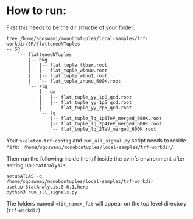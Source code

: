 # How to run:

First this needs to be the dir structre of your folder:

```bash=
tree /home/sgoswami/monobcntuples/local-samples/trf-workdir/SR/flattenedNTuples
-- SR
    `-- flattenedNTuples
        |-- bkg
        |   |-- flat_tuple_ttbar.root
        |   |-- flat_tuple_wlnu0.root
        |   |-- flat_tuple_wlnu1.root
        |   `-- flat_tuple_znunu_600K.root
        `-- sig
            |-- dm
            |   |-- flat_tuple_yy_1p0_qcd.root
            |   |-- flat_tuple_yy_1p5_qcd.root
            |   `-- flat_tuple_yy_2p5_qcd.root
            `-- lq
                |-- flat_tuple_lq_1p6TeV_merged_600K.root
                |-- flat_tuple_lq_2p4TeV_merged_600K.root
                `-- flat_tuple_lq_2TeV_merged_600K.root
```

Your `skeleton-trf-config` and `run_all_signal.py` script needs to reside here:
` /home/sgoswami/monobcntuples/local-samples/trf-workdir/`

Then run the following inside the trf inside the cvmfs environment after setting up `StatAnalysis`
```bash=
setupATLAS -q
/home/sgoswami/monobcntuples/local-samples/trf-workdir
asetup StatAnalysis,0.6.1,here
python3 run_all_signals.py
```

The folders named `<fit_name>_fit` will appear on the top level directory (`trf-workdir`)
